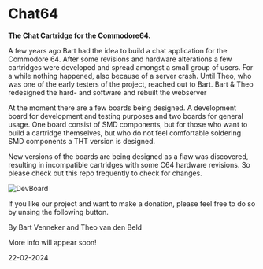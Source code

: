 # Chat64

**The Chat Cartridge for the Commodore64.**

A few years ago Bart had the idea to build a chat application for the Commodore 64.
After some revisions and hardware alterations a few cartridges were developed and spread amongst a small group of users. For a while nothing happened, also because of a server crash. Until Theo, who was one of the early testers of the project, reached out to Bart. Bart & Theo redesigned the hard- and software and rebuilt the webserver 

At the moment there are a few boards being designed. A development board for development and testing purposes and two boards for general usage. One board consist of SMD components, but for those who want to build a cartridge themselves, but who do not feel comfortable soldering SMD components a THT version is designed.

New versions of the boards are being designed as a flaw was discovered, resulting in incompatible cartridges with some C64 hardware revisions. So please check out this repo frequently to check for changes.

![DevBoard](https://github.com/bvenneker/Chat64/blob/main/Artwork/devrev28.png)

If you like our project and want to make a donation, please feel free to do so by unsing the following button.



By Bart Venneker and Theo van den Beld

More info will appear soon!

22-02-2024
